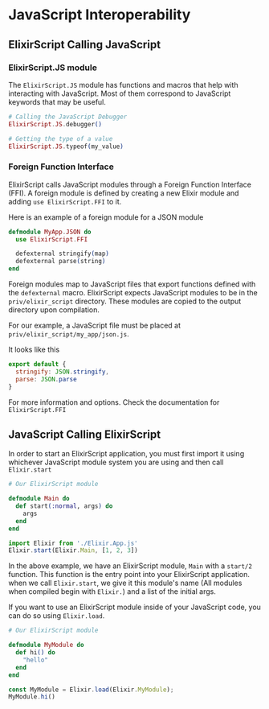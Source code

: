 # JavaScript Interoperability

## ElixirScript Calling JavaScript

### ElixirScript.JS module

The `ElixirScript.JS` module has functions and macros that help with interacting with JavaScript.
Most of them correspond to JavaScript keywords that may be useful.

```elixir
# Calling the JavaScript Debugger
ElixirScript.JS.debugger()

# Getting the type of a value
ElixirScript.JS.typeof(my_value)
```

### Foreign Function Interface

ElixirScript calls JavaScript modules through a Foreign Function Interface (FFI). A foreign module is defined by creating a new Elixir module and adding `use ElixirScript.FFI` to it.

Here is an example of a foreign module for a JSON module

```elixir
defmodule MyApp.JSON do
  use ElixirScript.FFI

  defexternal stringify(map)
  defexternal parse(string)
end
```

Foreign modules map to JavaScript files that export functions defined with the `defexternal` macro.
ElixirScript expects JavaScript modules to be in the `priv/elixir_script` directory.
These modules are copied to the output directory upon compilation.

For our example, a JavaScript file must be placed at `priv/elixir_script/my_app/json.js`.

It looks like this
```javascript
export default {
  stringify: JSON.stringify,
  parse: JSON.parse
}
```

For more information and options. Check the documentation for `ElixirScript.FFI`

## JavaScript Calling ElixirScript

  In order to start an ElixirScript application, you must first import it using whichever JavaScript module system you are using and then call `Elixir.start`

  ```Elixir
  # Our ElixirScript module

  defmodule Main do
    def start(:normal, args) do
      args
    end
  end

  ```

  ```javascript
  import Elixir from './Elixir.App.js'
  Elixir.start(Elixir.Main, [1, 2, 3])
  ```

  In the above example, we have an ElixirScript module, `Main` with a `start/2` function. This function is the entry point into your ElixirScript application. when we call `Elixir.start`, we give it this module's name (All modules when compiled begin with `Elixir.`) and a list of the initial args.


  If you want to use an ElixirScript module inside of your JavaScript code, you can do so using `Elixir.load`.

  ```Elixir
  # Our ElixirScript module

  defmodule MyModule do
    def hi() do
      "hello"
    end
  end
  ```


  ```javascript
  const MyModule = Elixir.load(Elixir.MyModule);
  MyModule.hi()
  ```
